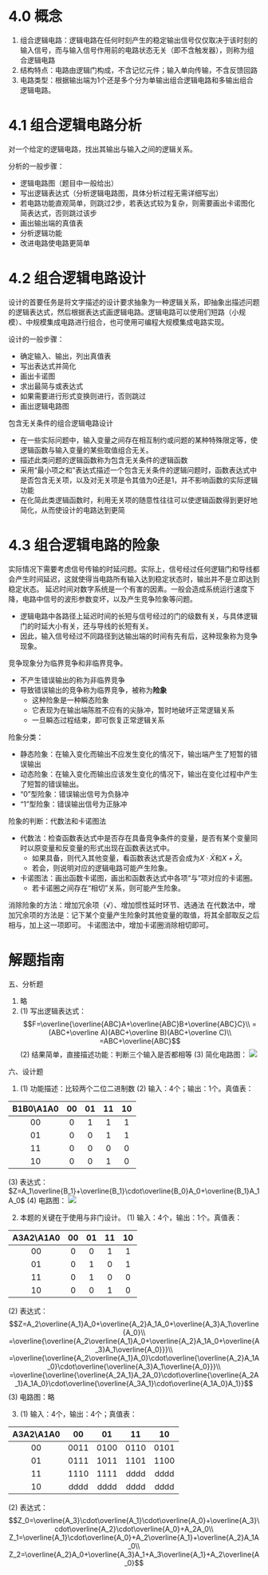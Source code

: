 # 4.0 概念
1. 组合逻辑电路：逻辑电路在任何时刻产生的稳定输出信号仅仅取决于该时刻的输入信号，而与输入信号作用前的电路状态无关（即不含触发器），则称为组合逻辑电路
2. 结构特点：电路由逻辑门构成，不含记忆元件；输入单向传输，不含反馈回路
3. 电路类型：根据输出端为1个还是多个分为单输出组合逻辑电路和多输出组合逻辑电路。

# 4.1 组合逻辑电路分析
对一个给定的逻辑电路，找出其输出与输入之间的逻辑关系。

分析的一般步骤：
- 逻辑电路图（题目中一般给出）
- 写出逻辑表达式（分析逻辑电路图，具体分析过程无需详细写出）
- 若电路功能直观简单，则跳过2步，若表达式较为复杂，则需要画出卡诺图化简表达式，否则跳过该步
- 画出输出端的真值表
- 分析逻辑功能
- 改进电路使电路更简单

# 4.2 组合逻辑电路设计
设计的首要任务是将文字描述的设计要求抽象为一种逻辑关系，即抽象出描述问题的逻辑表达式，然后根据表达式画逻辑电路。逻辑电路可以使用们短路（小规模）、中规模集成电路进行组合，也可使用可编程大规模集成电路实现。

设计的一般步骤：
- 确定输入、输出，列出真值表
- 写出表达式并简化
- 画出卡诺图
- 求出最简与或表达式
- 如果需要进行形式变换则进行，否则跳过
- 画出逻辑电路图

包含无关条件的组合逻辑电路设计
- 在一些实际问题中，输入变量之间存在相互制约或问题的某种特殊限定等，使逻辑函数与输入变量的某些取值组合无关。
- 描述此类问题的逻辑函数称为包含无关条件的逻辑函数
- 采用“最小项之和”表达式描述一个包含无关条件的逻辑问题时，函数表达式中是否包含无关项，以及对无关项是令其值为0还是1，并不影响函数的实际逻辑功能
- 在化简此类逻辑函数时，利用无关项的随意性往往可以使逻辑函数得到更好地简化，从而使设计的电路达到更简

# 4.3 组合逻辑电路的险象
实际情况下需要考虑信号传输的时延问题。实际上，信号经过任何逻辑门和导线都会产生时间延迟，这就使得当电路所有输入达到稳定状态时，输出并不是立即达到稳定状态。
延迟时间对数字系统是一个有害的因素。一般会造成系统运行速度下降，电路中信号的波形参数变坏，以及产生竞争险象等问题。
- 逻辑电路中各路径上延迟时间的长短与信号经过的门的级数有关，与具体逻辑门的时延大小有关，还与导线的长短有关。
- 因此，输入信号经过不同路径到达输出端的时间有先有后，这种现象称为竞争现象。

竞争现象分为临界竞争和非临界竞争。
- 不产生错误输出的称为非临界竞争
- 导致错误输出的竞争称为临界竞争，被称为**险象**
	- 这种险象是一种瞬态险象
	- 它表现为在输出端陈胜不应有的尖脉冲，暂时地破坏正常逻辑关系
	- 一旦瞬态过程结束，即可恢复正常逻辑关系

险象分类：
- 静态险象：在输入变化而输出不应发生变化的情况下，输出端产生了短暂的错误输出
- 动态险象：在输入变化而输出应该发生变化的情况下，输出在变化过程中产生了短暂的错误输出。
- “0”型险象：错误输出信号为负脉冲
- “1”型险象：错误输出信号为正脉冲

险象的判断：代数法和卡诺图法
- 代数法：检查函数表达式中是否存在具备竞争条件的变量，是否有某个变量同时以原变量和反变量的形式出现在函数表达式中。
	- 如果具备，则代入其他变量，看函数表达式是否会成为$X\cdot \bar X$和$X+ \bar X$。
	- 若会，则说明对应的逻辑电路可能产生险象。
- 卡诺图法：画出函数卡诺图，画出和函数表达式中各项“与”项对应的卡诺圈。
	- 若卡诺圈之间存在“相切”关系，则可能产生险象。

消除险象的方法：增加冗余项（√）、增加惯性延时环节、选通法
在代数法中，增加冗余项的方法是：记下某个变量产生险象时其他变量的取值，将其全部取反之后相与，加上这一项即可。
卡诺图法中，增加卡诺圈消除相切即可。

# 解题指南

五、分析题
1. 略
2. (1) 写出逻辑表达式：
$$F=\overline{\overline{ABC}A+\overline{ABC}B+\overline{ABC}C}\\
=(ABC+\overline A)(ABC+\overline B)(ABC+\overline C)\\
=ABC+\overline{ABC}$$
(2) 结果简单，直接描述功能：判断三个输入是否都相等
(3) 简化电路图：
![](https://img-blog.csdnimg.cn/ad1ed3b321274983a377b70d1848cad3.png)

六、设计题
1. (1) 功能描述：比较两个二位二进制数
(2) 输入：4个；输出：1个。真值表：

|B1B0\A1A0|00|01|11|10|
|:-:|:-:|:-:|:-:|:-:|
|00|0|1|1|1|
|01|0|0|1|1|
|11|0|0|0|0|
|10|0|0|1|0|

(3) 表达式：$Z=A_1\overline{B_1}+\overline{B_1}\cdot\overline{B_0}A_0+\overline{B_1}A_1A_0$
(4) 电路图：
![](https://img-blog.csdnimg.cn/910e7ebffa614a03a7eba919248cf424.png)

2. 本题的关键在于使用与非门设计。
(1) 输入：4个，输出：1个。真值表：

|A3A2\A1A0|00|01|11|10|
|:-:|:-:|:-:|:-:|:-:|
|00|0|0|1|1|
|01|0|1|0|1|
|11|0|1|0|0|
|10|0|0|1|0|

(2) 表达式：
$$Z=A_2\overline{A_1}A_0+\overline{A_2}A_1A_0+\overline{A_3}A_1\overline{A_0}\\
=\overline{\overline{A_2\overline{A_1}A_0+\overline{A_2}A_1A_0+\overline{A_3}A_1\overline{A_0}}}\\
=\overline{\overline{A_2\overline{A_1}A_0}\cdot\overline{\overline{A_2}A_1A_0}\cdot\overline{\overline{A_3}A_1\overline{A_0}}}\\
=\overline{\overline{\overline{A_2A_1}A_2A_0}\cdot\overline{\overline{A_2A_1}A_1A_0}\cdot\overline{\overline{A_3A_1}\cdot\overline{A_1A_0}A_1}}$$
(3) 电路图：略

3. (1) 输入：4个，输出：4个；真值表：

|A3A2\A1A0|00|01|11|10|
|:-:|:-:|:-:|:-:|:-:|
|00|0011|0100|0110|0101|
|01|0111|1011|1101|1100|
|11|1110|1111|dddd|dddd|
|10|dddd|dddd|dddd|dddd|

(2) 表达式：
$$Z_0=\overline{A_3}\cdot\overline{A_1}\cdot\overline{A_0}+\overline{A_3}\cdot\overline{A_2}\cdot\overline{A_0}+A_2A_0\\
Z_1=\overline{A_1}\cdot\overline{A_0}+A_2\overline{A_1}+\overline{A_2}A_1A_0\\
Z_2=\overline{A_2}A_0+\overline{A_3}A_1+A_3\overline{A_1}+A_2\overline{A_0}$$
